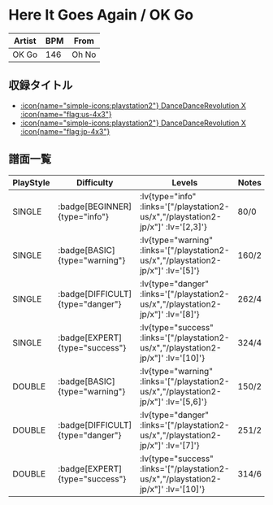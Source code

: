 # Here It Goes Again / OK Go

|Artist|BPM|From|
|------|---|----|
|OK Go|146|Oh No|

## 収録タイトル

- [ :icon{name="simple-icons:playstation2"} DanceDanceRevolution X :icon{name="flag:us-4x3"} ](/playstation2-us/x)
- [ :icon{name="simple-icons:playstation2"} DanceDanceRevolution X :icon{name="flag:jp-4x3"} ](/playstation2-jp/x)

## 譜面一覧

|PlayStyle|Difficulty|Levels|Notes|Movie|
|---------|----------|------|-----|-----|
|SINGLE| :badge[BEGINNER]{type="info"} | :lv{type="info" :links='["/playstation2-us/x","/playstation2-jp/x"]' :lv='[2,3]'} |80/0||
|SINGLE| :badge[BASIC]{type="warning"} | :lv{type="warning" :links='["/playstation2-us/x","/playstation2-jp/x"]' :lv='[5]'} |160/2||
|SINGLE| :badge[DIFFICULT]{type="danger"} | :lv{type="danger" :links='["/playstation2-us/x","/playstation2-jp/x"]' :lv='[8]'} |262/4||
|SINGLE| :badge[EXPERT]{type="success"} | :lv{type="success" :links='["/playstation2-us/x","/playstation2-jp/x"]' :lv='[10]'} |324/4||
|DOUBLE| :badge[BASIC]{type="warning"} | :lv{type="warning" :links='["/playstation2-us/x","/playstation2-jp/x"]' :lv='[5,6]'} |150/2||
|DOUBLE| :badge[DIFFICULT]{type="danger"} | :lv{type="danger" :links='["/playstation2-us/x","/playstation2-jp/x"]' :lv='[7]'} |251/2||
|DOUBLE| :badge[EXPERT]{type="success"} | :lv{type="success" :links='["/playstation2-us/x","/playstation2-jp/x"]' :lv='[10]'} |314/6||
